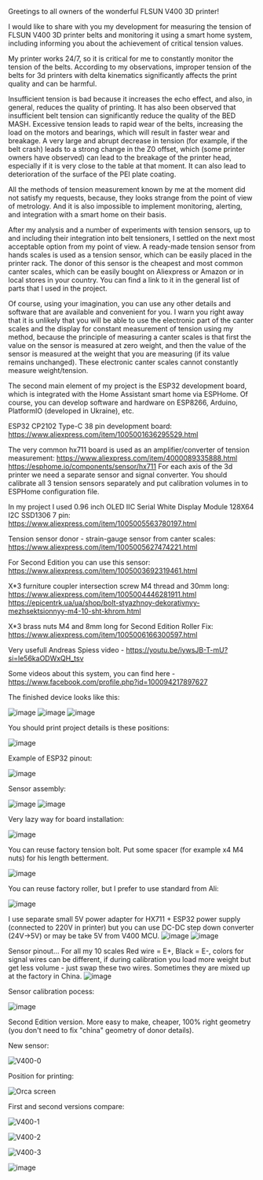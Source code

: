Greetings to all owners of the wonderful FLSUN V400 3D printer!

I would like to share with you my development for measuring the tension of FLSUN V400 3D printer belts and monitoring it using a smart home system, including informing you about the achievement of critical tension values. 

My printer works 24/7, so it is critical for me to constantly monitor the tension of the belts. According to my observations, improper tension of the belts for 3d printers with delta kinematics significantly affects the print quality and can be harmful. 

Insufficient tension is bad because it increases the echo effect, and also, in general, reduces the quality of printing. 
It has also been observed that insufficient belt tension can significantly reduce the quality of the BED MASH. 
Excessive tension leads to rapid wear of the belts, increasing the load on the motors and bearings, which will result in faster wear and breakage. 
A very large and abrupt decrease in tension (for example, if the belt crash) leads to a strong change in the Z0 offset, which (some printer owners have observed) can lead to the breakage of the printer head, especially if it is very close to the table at that moment. It can also lead to deterioration of the surface of the PEI plate coating. 

All the methods of tension measurement known by me at the moment did not satisfy my requests, because, they looks strange from the point of view of metrology. And it is also impossible to implement monitoring, alerting, and integration with a smart home on their basis. 

After my analysis and a number of experiments with tension sensors, up to and including their integration into belt tensioners, I settled on the next most acceptable option from my point of view. 
A ready-made tension sensor from hands scales is used as a tension sensor, which can be easily placed in the printer rack. The donor of this sensor is the cheapest and most common canter scales, which can be easily bought on Aliexpress or Amazon or in local stores in your country. You can find a link to it in the general list of parts that I used in the project. 

Of course, using your imagination, you can use any other details and software that are available and convenient for you. I warn you right away that it is unlikely that you will be able to use the electronic part of the canter scales and the display for constant measurement of tension using my method, because the principle of measuring a canter scales is that first the value on the sensor is measured at zero weight, and then the value of the sensor is measured at the weight that you are measuring (if its value remains unchanged). These electronic canter scales cannot constantly measure weight/tension. 

The second main element of my project is the ESP32 development board, which is integrated with the Home Assistant smart home via ESPHome. Of course, you can develop software and hardware on ESP8266, Arduino, PlatformIO (developed in Ukraine), etc. 

ESP32 CP2102 Type-C 38 pin development board:
https://www.aliexpress.com/item/1005001636295529.html

The very common hx711 board is used as an amplifier/converter of tension measurement:
https://www.aliexpress.com/item/4000089335888.html
https://esphome.io/components/sensor/hx711
For each axis of the 3d printer we need a separate sensor and signal converter.
You should calibrate all 3 tension sensors separately and put calibration volumes in to ESPHome configuration file.

In my project I used 0.96 inch OLED IIC Serial White Display Module 128X64 I2C SSD1306 7 pin:
https://www.aliexpress.com/item/1005005563780197.html

Tension sensor donor - strain-gauge sensor from canter scales:
https://www.aliexpress.com/item/1005005627474221.html

For Second Edition you can use this sensor:
https://www.aliexpress.com/item/1005003692319461.html


X*3 furniture coupler intersection screw M4 thread and 30mm long:
https://www.aliexpress.com/item/1005004446281911.html
https://epicentrk.ua/ua/shop/bolt-styazhnoy-dekorativnyy-mezhsektsionnyy-m4-10-sht-khrom.html

X*3 brass nuts M4 and 8mm long for Second Edition Roller Fix:
https://www.aliexpress.com/item/1005006166300597.html


Very usefull Andreas Spiess video - https://youtu.be/iywsJB-T-mU?si=le56kaODWxQH_tsv


Some videos about this system, you can find here - https://www.facebook.com/profile.php?id=100094217897627


The finished device looks like this:

![image](https://github.com/ViktorDiy/FLSUN-V400-belts-tension/assets/147925158/6b900b95-a41a-49ab-9de1-971654017edd)
![image](https://github.com/ViktorDiy/FLSUN-V400-belts-tension/assets/147925158/a66871ea-0ed5-4b11-b925-bd6affa5c24b)
![image](https://github.com/ViktorDiy/FLSUN-V400-belts-tension/assets/147925158/04eebce9-2494-486e-a39e-1084fabd80ea)

You should print project details is these positions:

![image](https://github.com/ViktorDiy/FLSUN-V400-belts-tension/assets/147925158/a4815c73-1258-43f0-9593-d847d7233491)

Example of ESP32 pinout:

![image](https://github.com/ViktorDiy/FLSUN-V400-belts-tension/assets/147925158/ade8105f-7c18-4662-97ed-e6b359eb6bfc)

Sensor assembly:

![image](https://github.com/ViktorDiy/FLSUN-V400-belts-tension/assets/147925158/f620b8c3-9189-41b8-9741-3797119099e8)
![image](https://github.com/ViktorDiy/FLSUN-V400-belts-tension/assets/147925158/ac63c50f-3bbe-4597-9c55-33b102c43ffe)

Very lazy way for board installation:

![image](https://github.com/ViktorDiy/FLSUN-V400-belts-tension/assets/147925158/03e7e8b3-a43e-4bed-b33e-b700cdcdcf42)

You can reuse factory tension bolt. Put some spacer (for example x4 M4 nuts) for his length betterment.

![image](https://github.com/ViktorDiy/FLSUN-V400-belts-tension/assets/147925158/fc6d47cd-ba77-4311-8b4f-fc0ab41af8c3)

You can reuse factory roller, but I prefer to use standard from Ali:

![image](https://github.com/ViktorDiy/FLSUN-V400-belts-tension/assets/147925158/65f64d7c-4292-4efa-a903-4714fc55fa0e)

I use separate small 5V power adapter for HX711 + ESP32 power supply (connected to 220V in printer) but you can use DC-DC step down converter (24V->5V) or may be take 5V from V400 MCU.
![image](https://github.com/ViktorDiy/FLSUN-V400-belts-tension/assets/147925158/2bd933eb-8b4a-40fa-9a95-7c752a29960d)
![image](https://github.com/ViktorDiy/FLSUN-V400-belts-tension/assets/147925158/b11de6dd-cffc-4b68-996d-7c5e874f130a)

Sensor pinout... For all my 10 scales Red wire = E+, Black = E-, colors for signal wires can be different, if during calibration you load more weight but get less volume - just swap these two wires. Sometimes they are mixed up at the factory in China.
![image](https://github.com/ViktorDiy/FLSUN-V400-belts-tension/assets/147925158/f3faf8cc-a0c2-4e51-9446-ec5c8acaa35f)

Sensor calibration pocess:

![image](https://github.com/ViktorDiy/FLSUN-V400-belts-tension/assets/147925158/42a3d37b-259e-4c40-98c2-3ce7462dc93f)

Second Edition version. More easy to make, cheaper, 100% right geometry (you don't need to fix "china" geometry of donor details).

New sensor:

![V400-0](https://github.com/ViktorDiy/FLSUN-V400-belts-tension/assets/147925158/29f76b89-e725-4969-ba11-f82ba062f864)

Position for printing:

![Orca screen](https://github.com/ViktorDiy/FLSUN-V400-belts-tension/assets/147925158/f27e0ea7-be53-4066-969a-8eb191820ba5)

First and second versions compare:

![V400-1](https://github.com/ViktorDiy/FLSUN-V400-belts-tension/assets/147925158/3cb7f433-2c99-4d03-b844-891dce02fdb9)

![V400-2](https://github.com/ViktorDiy/FLSUN-V400-belts-tension/assets/147925158/7388f562-a4f0-4da0-863f-b38f8883637a)

![V400-3](https://github.com/ViktorDiy/FLSUN-V400-belts-tension/assets/147925158/fceaf380-4d67-476c-a321-0ec4645b22a1)

![image](https://github.com/ViktorDiy/FLSUN-V400-belts-tension/assets/147925158/6c2d1330-4d69-4a44-b7ae-aca6f12d2f8a)














